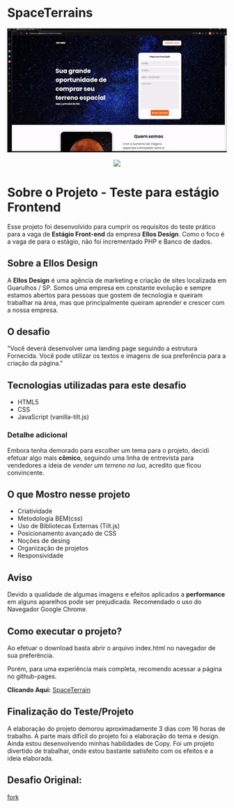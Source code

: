 # SpaceTerrains

<p align="center">
        <img src="assets/to_readme/Desktop_img.gif">
</p>
<p align="center">
        <img height="300px" src="assets/to_readme/Mobile_tilt.gif">
</p>
    

# Sobre o Projeto - Teste para estágio Frontend 

Esse projeto foi desenvolvido para cumprir os requisitos do teste prático para a vaga de **Estágio Front-end** da empresa **Ellos Design**. Como o foco é a vaga de para o estágio, não foi incrementado PHP e Banco de dados.

## Sobre a Ellos Design

A **Ellos Design** é uma agência de marketing e criação de sites localizada em Guarulhos / SP. Somos uma empresa em constante evolução e sempre estamos abertos para pessoas que gostem de tecnologia e queiram trabalhar na área, mas que principalmente queiram aprender e crescer com a nossa empresa.

## O desafio

"Você deverá desenvolver uma landing page seguindo a estrutura Fornecida. Você pode utilizar os textos e imagens de sua preferência para a criação da página."

## Tecnologias utilizadas para este desafio

- HTML5
- CSS
- JavaScript (vanilla-tilt.js)

### Detalhe adicional

Embora tenha demorado para escolher um tema para o projeto, decidi efetuar algo mais **cômico**, seguindo uma linha de entrevista para vendedores a ideia de *vender um terreno na lua*, acredito que ficou convincente.

## O que Mostro nesse projeto

- Criatividade
- Metodologia BEM(css)
- Uso de Bibliotecas Externas (Tilt.js)
- Posicionamento avançado de CSS
- Noções de desing
- Organização de projetos
- Responsividade

## Aviso

Devido a qualidade de algumas imagens e efeitos aplicados a **performance** em alguns aparelhos pode ser prejudicada.
Recomendado o uso do Navegador Google Chrome.

## Como executar o projeto? 

Ao efetuar o download basta abrir o arquivo index.html no navegador de sua preferência. 

Porém, para uma experiência mais completa, recomendo acessar a página no github-pages.

**Clicando Aqui:** [SpaceTerrain](https://tiagopaulino.github.io/teste-frontend-developer/)

## Finalização do Teste/Projeto

A elaboração do projeto demorou aproximadamente 3 dias com 16 horas de trabalho. A parte mais difícil do projeto foi a elaboração do tema e design. Ainda estou desenvolvendo minhas habilidades de Copy. Foi um projeto divertido de trabalhar, onde estou bastante satisfeito com os efeitos e a ideia elaborada.


## Desafio Original:
[fork](https://github.com/Ellos-Design/teste-frontend-developer/fork) 

